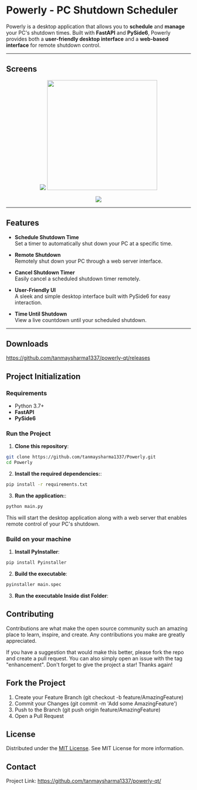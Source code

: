 # Powerly - PC Shutdown Scheduler

Powerly is a desktop application that allows you to **schedule** and **manage** your PC's shutdown times. Built with **FastAPI** and **PySide6**, Powerly provides both a **user-friendly desktop interface** and a **web-based interface** for remote shutdown control.

---

## Screens
<p align="center">
<img src="https://github.com/user-attachments/assets/0f38c280-f786-4da4-ad86-1374f09bafce">
<img width="300px" src="https://github.com/user-attachments/assets/e0af5309-370c-4efb-8a28-d5bb22a06132">
</p>

<p align="center">
<img src="https://github.com/user-attachments/assets/4f47be4d-9e32-4050-86cd-a69770a77eec">
</p>


---

## Features

- **Schedule Shutdown Time**  
  Set a timer to automatically shut down your PC at a specific time.

- **Remote Shutdown**  
  Remotely shut down your PC through a web server interface.

- **Cancel Shutdown Timer**  
  Easily cancel a scheduled shutdown timer remotely.

- **User-Friendly UI**  
  A sleek and simple desktop interface built with PySide6 for easy interaction.

- **Time Until Shutdown**  
  View a live countdown until your scheduled shutdown.

---
## Downloads

https://github.com/tanmaysharma1337/powerly-qt/releases


## Project Initialization

### Requirements

- Python 3.7+
- **FastAPI**
- **PySide6**



### Run the Project

1. **Clone this repository**:

 ```bash
 git clone https://github.com/tanmaysharma1337/Powerly.git
 cd Powerly
 ```

2. **Install the required dependencies:**:

  ```bash
  pip install -r requirements.txt
  ```

3. **Run the application:**:

  ```bash
  python main.py
  ```
  This will start the desktop application along with a web server that enables remote control of your PC's shutdown.

### Build on your machine

1. **Install PyInstaller**:

  ```bash
  pip install Pyinstaller
  ```

2. **Build the executable**:

  ```bash
  pyinstaller main.spec
  ```

3. **Run the executable Inside dist Folder**:


## Contributing
Contributions are what make the open source community such an amazing place to learn, inspire, and create. Any contributions you make are greatly appreciated.

If you have a suggestion that would make this better, please fork the repo and create a pull request. You can also simply open an issue with the tag "enhancement".
Don't forget to give the project a star! Thanks again!

## Fork the Project
1. Create your Feature Branch (git checkout -b feature/AmazingFeature)
2. Commit your Changes (git commit -m 'Add some AmazingFeature')
3. Push to the Branch (git push origin feature/AmazingFeature)
4. Open a Pull Request
   
## License
Distributed under the [MIT License](https://opensource.org/license/MIT). See MIT License for more information.

## Contact
Project Link: https://github.com/tanmaysharma1337/powerly-qt/

  

